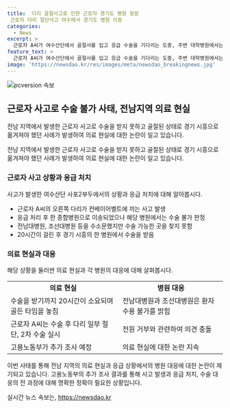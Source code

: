 ```yaml
---
title:  다리 골절사고로 인한 근로자 경기도 병원 방문
 근로자 다리 절단사고 여수에서 경기도 병원 이동
categories:
  - News
excerpt: >
  근로자 A씨가 여수산단에서 골절사를 입고 응급 수술을 기다리는 도중, 주변 대학병원에서는 수술을 받을 수 없다는 답변을 받아 경기 시흥으로 옮겨진 후 20시간이 지난 뒤 수술을 받았다. 이로 인해 괴사로 다리를 절단해야 했으며, 사고 이후 10일에 추가 수술을 받았다. 가족은 제때 응급 수술을 받지 못한 것에 대해 불만을 표했지만, 병원 측은 상황을 설명하고 있다. 고용노동부는 사건 조사를 진행할 예정이라고 전했다.
feature_text: >
  근로자 A씨가 여수산단에서 골절사를 입고 응급 수술을 기다리는 도중, 주변 대학병원에서는 수술을 받을 수 없다는 답변을 받아 경기 시흥으로 옮겨진 후 20시간이 지난 뒤 수술을 받았다. 이로 인해 괴사로 다리를 절단해야 했으며, 사고 이후 10일에 추가 수술을 받았다. 가족은 제때 응급 수술을 받지 못한 것에 대해 불만을 표했지만, 병원 측은 상황을 설명하고 있다. 고용노동부는 사건 조사를 진행할 예정이라고 전했다.
image: 'https://newsdao.kr/res/images/meta/newsdao_breakingnews.jpg'
---
```


<p><img src="https://newsdao.kr/res/images/meta/newsdao_breakingnews.jpg" alt="pcversion 속보" /></p>

<h2 data-ke-size="size26">근로자 사고로 수술 불가 사태, 전남지역 의료 현실</h2>

<p>전남 지역에서 발생한 근로자 사고로 수술을 받지 못하고 골절된 상태로 경기 시흥으로 옮겨져야 했던 사례가 발생하여 의료 현실에 대한 논란이 일고 있습니다.</p>

<p data-ke-size="size16">전남 지역에서 발생한 근로자 사고로 수술을 받지 못하고 골절된 상태로 경기 시흥으로 옮겨져야 했던 사례가 발생하여 의료 현실에 대한 논란이 일고 있습니다.</p>

<h3 data-ke-size="size24">근로자 사고 상황과 응급 처치</h3>

<p>사고가 발생한 여수산단 사포2부두에서의 상황과 응급 처치에 대해 알아봅시다.</p>

<ul>
  <li>근로자 A씨의 오른쪽 다리가 컨베이어벨트에 끼는 사고 발생</li>
  <li>응급 처리 후 한 종합병원으로 이송되었으나 해당 병원에서는 수술 불가 판정</li>
  <li>전남대병원, 조선대병원 등을 수소문했지만 수술 가능한 곳을 찾지 못함</li>
  <li>20시간이 걸린 후 경기 시흥의 한 병원에서 수술을 받음</li>
</ul>

<h3 data-ke-size="size24">의료 현실과 대응</h3>

<p>해당 상황을 둘러싼 의료 현실과 각 병원의 대응에 대해 살펴봅시다.</p>

<table>
  <tr>
    <td style="text-align: center; height: 17px;"><b>의료 현실</b></td>
    <td style="text-align: center; height: 17px;"><b>병원 대응</b></td>
  </tr>
  <tr>
    <td>수술을 받기까지 20시간이 소요되며 골든 타임을 놓침</td>
    <td>전남대병원과 조선대병원은 환자 수용 불가를 밝힘</td>
  </tr>
  <tr>
    <td>근로자 A씨는 수술 후 다리 일부 절단, 2차 수술 실시</td>
    <td>전원 거부와 관련하여 의견 충돌</td>
  </tr>
  <tr>
    <td>고용노동부가 추가 조사 예정</td>
    <td>의료 현실에 대한 논란 지속</td>
  </tr>
</table>

<p data-ke-size="size16">이번 사태를 통해 전남 지역의 의료 현실과 응급 상황에서의 병원 대응에 대한 논란이 제기되고 있습니다. 고용노동부의 추가 조사 결과를 통해 사고 발생과 응급 처치, 수술 대응의 전 과정에 대해 명확한 정확이 필요한 상황입니다.</p>
실시간 뉴스 속보는, <a href="https://newsdao.kr" rel="dofollow">https://newsdao.kr</a>


